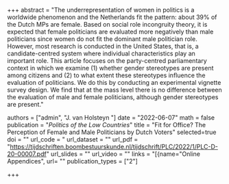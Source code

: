 +++
abstract = "The underrepresentation of women in politics is a worldwide phenomenon and the Netherlands fit the pattern: about 39% of the Dutch MPs are female. Based on social role incongruity theory, it is expected that female politicians are evaluated more negatively than male politicians since women do not fit the dominant male politician role. However, most research is conducted in the United States, that is, a candidate-centred system where individual characteristics play an important role. This article focuses on the party-centred parliamentary context in which we examine (1) whether gender stereotypes are present among citizens and (2) to what extent these stereotypes influence the evaluation of politicians. We do this by conducting an experimental vignette survey design. We find that at the mass level there is no difference between the evaluation of male and female politicians, although gender stereotypes are present."

authors = ["admin", "J. van Holsteyn "]
date = "2022-06-07"
math = false
publication = "*Politics of the Low Countries*"
title = "Fit for Office? The Perception of Female and Male Politicians by Dutch Voters"
selected=true
doi = ""
url_code = "
url_dataset = ""
url_pdf = "https://tijdschriften.boombestuurskunde.nl/tijdschrift/PLC/2022/1/PLC-D-20-00007.pdf"
url_slides = ""
url_video = ""
links = "[{name="Online Appendices", url= ""
publication_types = ["2"]

+++
